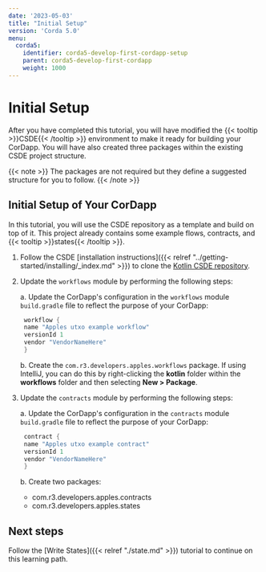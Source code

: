 ```yaml
---
date: '2023-05-03'
title: "Initial Setup"
version: 'Corda 5.0'
menu:
  corda5:
    identifier: corda5-develop-first-cordapp-setup
    parent: corda5-develop-first-cordapp
    weight: 1000
---
```


# Initial Setup

After you have completed this tutorial, you will have modified the {{< tooltip >}}CSDE{{< /tooltip >}} environment to make it ready for building your CorDapp.
You will have also created three packages within the existing CSDE project structure.

{{< note >}}
The packages are not required but they define a suggested structure for you to follow.
{{< /note >}}

## Initial Setup of Your CorDapp

In this tutorial, you will use the CSDE repository as a template and build on top of it.
This project already contains some example flows, contracts, and {{< tooltip >}}states{{< /tooltip >}}.

1. Follow the CSDE [installation instructions]({{< relref "../getting-started/installing/_index.md" >}}) to clone the [Kotlin CSDE repository](https://github.com/corda/CSDE-cordapp-template-kotlin).

2. Update the `workflows` module by performing the following steps:

   a. Update the CorDapp's configuration in the `workflows` module `build.gradle` file to reflect the purpose of your CorDapp:

   ```kotlin
    workflow {
    name "Apples utxo example workflow"
    versionId 1
    vendor "VendorNameHere"
    }
    ```

   b. Create the `com.r3.developers.apples.workflows` package. If using IntelliJ, you can do this by right-clicking
the **kotlin** folder within the **workflows** folder and then selecting **New > Package**.

3. Update the `contracts` module by performing the following steps:

   a. Update the CorDapp's configuration in the `contracts` module `build.gradle` file to reflect the purpose of your CorDapp:
   ```kotlin
    contract {
    name "Apples utxo example contract"
    versionId 1
    vendor "VendorNameHere"
    }
    ```

   b. Create two packages:

   * com.r3.developers.apples.contracts
   * com.r3.developers.apples.states


## Next steps

Follow the [Write States]({{< relref "./state.md" >}}) tutorial to continue on this learning path.

